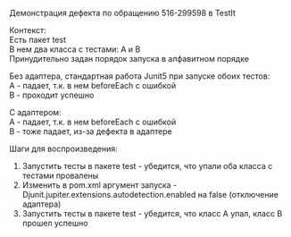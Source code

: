 Демонстрация дефекта по обращению 516-299598 в TestIt

Контекст:\
Есть пакет test\
В нем два класса с тестами: A и B\
Принудительно задан порядок запуска в алфавитном порядке 

Без адаптера, стандартная работа Junit5 при запуске обоих тестов:\
A - падает, т.к. в нем beforeEach с ошибкой\
B - проходит успешно

С адаптером:\
A - падает, т.к. в нем beforeEach с ошибкой\
B - тоже падает, из-за дефекта в адаптере

Шаги для воспроизведения:
1. Запустить тесты в пакете test - убедится, что упали оба класса с тестами провалены
2. Изменить в pom.xml аргумент запуска -Djunit.jupiter.extensions.autodetection.enabled на false (отключение адаптера)
3. Запустить тесты в пакете test - убедится, что класс A упал, класс B прошел успешно